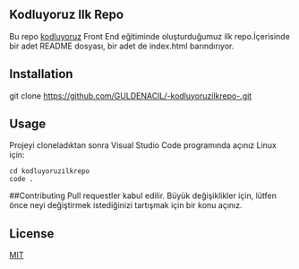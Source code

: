 ## Kodluyoruz Ilk Repo
Bu repo [kodluyoruz](www.kodluyoruz.org) Front End eğitiminde oluşturduğumuz ilk repo.İçerisinde bir adet README dosyası, bir adet de index.html barındırıyor.

## Installation
git clone https://github.com/GULDENACIL/-kodluyoruzilkrepo-.git
## Usage
Projeyi cloneladıktan sonra Visual Studio Code programında açınız
Linux için:
```
cd kodluyoruzilkrepo
code .
```
##Contributing
Pull requestler kabul edilir. Büyük değişiklikler için, lütfen önce neyi değiştirmek istediğinizi tartışmak için bir konu açınız.

## License 
[MIT](https://choosealicense.com)


